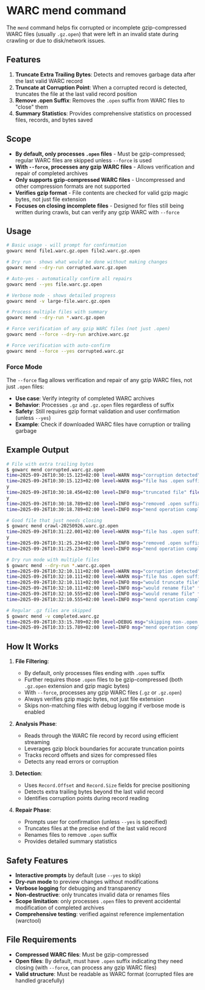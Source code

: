 # WARC mend command

The `mend` command helps fix corrupted or incomplete gzip-compressed WARC files (usually `.gz.open`) that were left in an invalid state during crawling or due to disk/network issues.

## Features

1. **Truncate Extra Trailing Bytes**: Detects and removes garbage data after the last valid WARC record
2. **Truncate at Corruption Point**: When a corrupted record is detected, truncates the file at the last valid record position
3. **Remove .open Suffix**: Removes the `.open` suffix from WARC files to "close" them
5. **Summary Statistics**: Provides comprehensive statistics on processed files, records, and bytes saved

## Scope

- **By default, only processes `.open` files** - Must be gzip-compressed; regular WARC files are skipped unless `--force` is used
- **With `--force`, processes any gzip WARC files** - Allows verification and repair of completed archives
- **Only supports gzip-compressed WARC files** - Uncompressed and other compression formats are not supported
- **Verifies gzip format** - File contents are checked for valid gzip magic bytes, not just file extension
- **Focuses on closing incomplete files** - Designed for files still being written during crawls, but can verify any gzip WARC with `--force`

## Usage

```bash
# Basic usage - will prompt for confirmation
gowarc mend file1.warc.gz.open file2.warc.gz.open

# Dry run - shows what would be done without making changes
gowarc mend --dry-run corrupted.warc.gz.open

# Auto-yes - automatically confirm all repairs
gowarc mend --yes file.warc.gz.open

# Verbose mode - shows detailed progress
gowarc mend -v large-file.warc.gz.open

# Process multiple files with summary
gowarc mend --dry-run *.warc.gz.open

# Force verification of any gzip WARC files (not just .open)
gowarc mend --force --dry-run archive.warc.gz

# Force verification with auto-confirm
gowarc mend --force --yes corrupted.warc.gz
```

### Force Mode

The `--force` flag allows verification and repair of any gzip WARC files, not just `.open` files:

- **Use case**: Verify integrity of completed WARC archives
- **Behavior**: Processes `.gz` and `.gz.open` files regardless of suffix
- **Safety**: Still requires gzip format validation and user confirmation (unless `--yes`)
- **Example**: Check if downloaded WARC files have corruption or trailing garbage

## Example Output

```bash
# File with extra trailing bytes
$ gowarc mend corrupted.warc.gz.open
time=2025-09-26T10:30:15.123+02:00 level=WARN msg="corruption detected" file=corrupted.warc.gz.open error="gzip reset: gzip: invalid header" lastValidPos="1.0 MB" extraBytes="24 B"
time=2025-09-26T10:30:15.123+02:00 level=WARN msg="file has .open suffix" file=corrupted.warc.gz.open
y
time=2025-09-26T10:30:18.456+02:00 level=INFO msg="truncated file" file=corrupted.warc.gz.open at=1048576
y
time=2025-09-26T10:30:18.789+02:00 level=INFO msg="removed .open suffix" from=corrupted.warc.gz.open to=corrupted.warc.gz
time=2025-09-26T10:30:18.789+02:00 level=INFO msg="mend operation completed: 1 processed, 1 truncated (saved 24 B), 1 renamed, 1 with errors, 1523 total records in 3.666s" dryRun=false files=1 records=1523 bytesSaved=24

# Good file that just needs closing
$ gowarc mend crawl-20250926.warc.gz.open
time=2025-09-26T10:31:22.001+02:00 level=WARN msg="file has .open suffix" file=crawl-20250926.warc.gz.open
y
time=2025-09-26T10:31:25.234+02:00 level=INFO msg="removed .open suffix" from=crawl-20250926.warc.gz.open to=crawl-20250926.warc.gz
time=2025-09-26T10:31:25.234+02:00 level=INFO msg="mend operation completed: 1 processed, 1 renamed, 3256 total records in 3.233s" dryRun=false files=1 records=3256 bytesSaved=0

# Dry run mode with multiple files
$ gowarc mend --dry-run *.warc.gz.open
time=2025-09-26T10:32:10.111+02:00 level=WARN msg="corruption detected" file=damaged.warc.gz.open error="copying content: unexpected EOF" lastValidPos="512.0 KB" extraBytes="100 B"
time=2025-09-26T10:32:10.111+02:00 level=WARN msg="file has .open suffix" file=damaged.warc.gz.open
time=2025-09-26T10:32:10.111+02:00 level=INFO msg="would truncate file" file=damaged.warc.gz.open at=524288 dryRun=true
time=2025-09-26T10:32:10.111+02:00 level=INFO msg="would rename file" from=damaged.warc.gz.open to=damaged.warc.gz dryRun=true
time=2025-09-26T10:32:10.555+02:00 level=INFO msg="would rename file" from=good.warc.gz.open to=good.warc.gz dryRun=true
time=2025-09-26T10:32:10.555+02:00 level=INFO msg="mend operation completed: 2 processed, 1 would truncate (saved 100 B), 2 would rename, 1 with errors, 2048 total records in 444ms" dryRun=true files=2 records=2048 bytesSaved=100

# Regular .gz files are skipped
$ gowarc mend -v completed.warc.gz
time=2025-09-26T10:33:15.789+02:00 level=DEBUG msg="skipping non-.open file" file=completed.warc.gz
time=2025-09-26T10:33:15.789+02:00 level=INFO msg="mend operation completed: no files needed mending in 1ms" dryRun=false files=1 records=0 bytesSaved=0
```

## How It Works

1. **File Filtering**: 
   - By default, only processes files ending with `.open` suffix
   - Further requires those `.open` files to be gzip-compressed (both `.gz.open` extension and gzip magic bytes)
   - With `--force`, processes any gzip WARC files (`.gz` or `.gz.open`)
   - Always verifies gzip magic bytes, not just file extension
   - Skips non-matching files with debug logging if verbose mode is enabled

2. **Analysis Phase**: 
   - Reads through the WARC file record by record using efficient streaming
   - Leverages gzip block boundaries for accurate truncation points
   - Tracks record offsets and sizes for compressed files
   - Detects any read errors or corruption

3. **Detection**:
   - Uses `Record.Offset` and `Record.Size` fields for precise positioning
   - Detects extra trailing bytes beyond the last valid record
   - Identifies corruption points during record reading

4. **Repair Phase**:
   - Prompts user for confirmation (unless `--yes` is specified)
   - Truncates files at the precise end of the last valid record
   - Renames files to remove `.open` suffix
   - Provides detailed summary statistics

## Safety Features

- **Interactive prompts** by default (use `--yes` to skip)
- **Dry-run mode** to preview changes without modifications
- **Verbose logging** for debugging and transparency
- **Non-destructive**: only truncates invalid data or renames files
- **Scope limitation**: only processes `.open` files to prevent accidental modification of completed archives
- **Comprehensive testing**: verified against reference implementation (warctool)

## File Requirements

- **Compressed WARC files**: Must be gzip-compressed
- **Open files**: By default, must have `.open` suffix indicating they need closing (with `--force`, can process any gzip WARC files)
- **Valid structure**: Must be readable as WARC format (corrupted files are handled gracefully)
